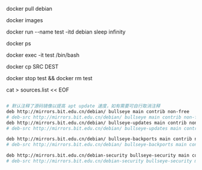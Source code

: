 <!--
 * @Author: ZhouJunhui
 * @Date: 2022-09-01 15:26:57
 * @LastEditor: ZhouJunhui
 * @LastEditTime: 2022-09-01 15:32:19
 * @FilePath: \GitTest\docker.md
 * @Description: file content
-->

docker pull debian

docker images

docker run --name test -itd debian sleep infinity

docker ps

docker exec -it test /bin/bash

docker cp SRC DEST

docker stop test && docker rm test

cat > sources.list << EOF


```sh

# 默认注释了源码镜像以提高 apt update 速度，如有需要可自行取消注释
deb http://mirrors.bit.edu.cn/debian/ bullseye main contrib non-free
# deb-src http://mirrors.bit.edu.cn/debian/ bullseye main contrib non-free
deb http://mirrors.bit.edu.cn/debian/ bullseye-updates main contrib non-free
# deb-src http://mirrors.bit.edu.cn/debian/ bullseye-updates main contrib non-free

deb http://mirrors.bit.edu.cn/debian/ bullseye-backports main contrib non-free
# deb-src http://mirrors.bit.edu.cn/debian/ bullseye-backports main contrib non-free

deb http://mirrors.bit.edu.cn/debian-security bullseye-security main contrib non-free
# deb-src http://mirrors.bit.edu.cn/debian-security bullseye-security main contrib non-free

```
